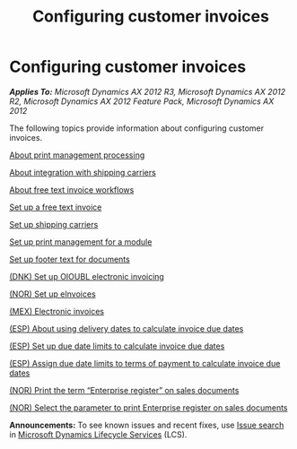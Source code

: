 ﻿---
title: Configuring customer invoices
TOCTitle: Configuring customer invoices
ms:assetid: 065fbdc9-dcb4-46ad-bc78-b3f4473a49d3
ms:mtpsurl: https://technet.microsoft.com/en-us/library/Gg230672(v=AX.60)
ms:contentKeyID: 36055961
ms.date: 04/18/2014
mtps_version: v=AX.60
f1_keywords:
- carrier
- carriers
- eInvoice
- eInvoices
- free text
- invoice
- print management
- shipping
---

# Configuring customer invoices 


_**Applies To:** Microsoft Dynamics AX 2012 R3, Microsoft Dynamics AX 2012 R2, Microsoft Dynamics AX 2012 Feature Pack, Microsoft Dynamics AX 2012_

The following topics provide information about configuring customer invoices.

[About print management processing](about-print-management-processing.md)

[About integration with shipping carriers](about-integration-with-shipping-carriers.md)

[About free text invoice workflows](about-free-text-invoice-workflows.md)

[Set up a free text invoice](set-up-a-free-text-invoice.md)

[Set up shipping carriers](set-up-shipping-carriers.md)

[Set up print management for a module](set-up-print-management-for-a-module.md)

[Set up footer text for documents](set-up-footer-text-for-documents.md)

[(DNK) Set up OIOUBL electronic invoicing](dnk-set-up-oioubl-electronic-invoicing.md)

[(NOR) Set up eInvoices](nor-set-up-einvoices.md)

[(MEX) Electronic invoices](mex-electronic-invoices.md)

[(ESP) About using delivery dates to calculate invoice due dates](esp-about-using-delivery-dates-to-calculate-invoice-due-dates.md)

[(ESP) Set up due date limits to calculate invoice due dates](esp-set-up-due-date-limits-to-calculate-invoice-due-dates.md)

[(ESP) Assign due date limits to terms of payment to calculate invoice due dates](esp-assign-due-date-limits-to-terms-of-payment-to-calculate-invoice-due-dates.md)

[(NOR) Print the term “Enterprise register” on sales documents](nor-print-the-term-“enterprise-register”-on-sales-documents.md)

[(NOR) Select the parameter to print Enterprise register on sales documents](nor-select-the-parameter-to-print-enterprise-register-on-sales-documents.md)

  
**Announcements:** To see known issues and recent fixes, use [Issue search](http://go.microsoft.com/fwlink/?linkid=389258) in [Microsoft Dynamics Lifecycle Services](http://go.microsoft.com/fwlink/?linkid=306505) (LCS).

